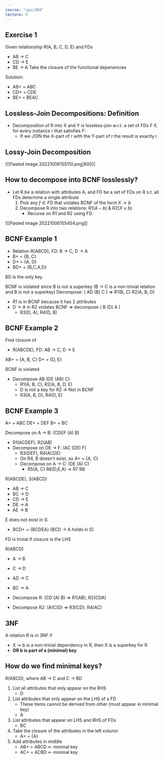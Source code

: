 ```yaml
---
course: "cpsc304"
lecture: 9
---
```


## Exercise 1
Given relationship R(A, B, C, D, E) and FDs
- AB -> C
- CD -> E
- BE -> A
Take the closure of the functional depenencies

Solution:
- AB+ = ABC
- CD+ = CDE
- BE+ = BEAC


## Lossless-Join Decompositions: Definition
- Decomposition of R into X and Y is lossless-join w.r.t. a set of FDs F if, for every instance r that satisfies F:  
    - If we JOIN the X-part of r with the Y-part of r the result is exactly r


## Lossy-Join Decomposition
![[Pasted image 20221006155110.png|800]]


## How to decompose into BCNF losslessly?
- Let R be a relation with attributes A, and FD be a set of   FDs on R s.t. all FDs determine a single attribute  
    1. Pick any $f \in FD$ that violates BCNF of the form $X\to b$  
    2. Decompose R into two relations: R1($A-b$) & R2($X \cup b$)  
        - Recurse on R1 and R2 using FD
        
![[Pasted image 20221006155454.png]]


## BCNF Example 1
- Relation R(ABCD), FD: B -> C, D -> A
- B+ = {B, C}
- D+ = {A, D}
- BD+ = {B,C,A,D}

BD is the only key

BCNF is violated since B is not a superkey (B -> C is a non-trivial relation and B is not a superkey)
Decompose: ( AD (B) C ) => R1(B, C) R2(A, B, D)
- R1 is in BCNF because it has 2 attributes
- D -> A in R2 violates BCNF => decompose ( B (D) A  )
    - R3(D, A), R4(D, B)

    
## BCNF Example 2
Find closure of
- R(ABCDE), FD: AB -> C, D -> E

AB+ = {A, B, C}
D+ = {D, E}

BCNF is violated
- Decompose AB (DE (AB) C)
    - R1(A, B, C), R2(A, B, D, E)
    - D is not a key for R2 => Not in BCNF
    - R3(A, B, D), R4(D, E)


## BCNF Example 3
A+ = ABC
DE+ = DEF
B+ = BC

Decompose on A -> B: (CDEF (A) B)
- R1(ACDEF), R2(AB)
- Decompose on DE -> F: (AC (DE) F)
    - R3(DEF), R4(ACDE)
    - On R4, B doesn't exist, so A+ = {A, C}
    - Decompose on A -> C: (DE (A) C)
        - R5(A, C) R6(D,E,A) -> R7 R8
        

R(ABCDE), S(ABCD)
- AB -> C
- BC -> D
- CD -> E
- DE -> A
- AE -> B

E does not exist in S:
- BCD+ = {BCDEA} (BCD -> A holds in S)

FD is trivial if closure is the LHS

R(ABCD)
- A -> B
- C -> D
- AD -> C
- BC -> A

- Decompose R: (CD (A) B) => R1(AB), R2(CDA)
- Decompose R2: (A(C)D) => R3(CD), R4(AC)


## 3NF
A relation R is in 3NF if
- X -> b is a non-trivial dependency in R, then X is a superkey for R
- **OR b is part of a (minimal) key**


## How do we find minimal keys?
R(ABCD), where AB -> C and C -> BD
1. List all attributes that only appear on the RHS
    - D
2. List attributes that only appear on the LHS of a FD
    - These items cannot be derived from other (must appear in minimal key)
    - A
3. List attributes that appear on LHS and RHS of FDs
    - BC
4. Take the closure of the attributes in the left column
    - A+ = {A}
5. Add attributes in middle
    - AB+ = ABCD <- minimal key
    - AC+ = ACBD <- minimal key